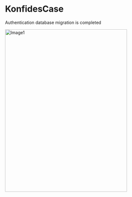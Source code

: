 # KonfidesCase
Authentication database migration is completed

<img src="![konfides1](https://github.com/Oguzhan13/KonfidesCase/assets/108337929/e016a970-187d-4343-8b4f-b108a236ffc6)" alt="Image1" width="400" height="533" />
